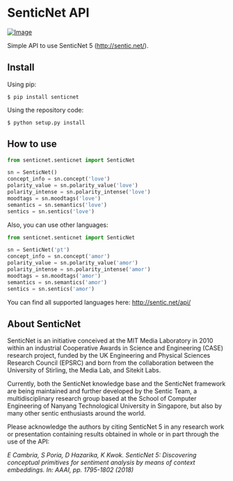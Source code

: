 # SenticNet API

[![Image](https://zenodo.org/badge/doi/10.5281/zenodo.9805.png "DOI") ](http://dx.doi.org/10.5281/zenodo.9805 "DOI")

Simple API to use SenticNet 5 (http://sentic.net/).


## Install

Using pip:

```
$ pip install senticnet
```

Using the repository code:

```
$ python setup.py install
```

## How to use

```python
from senticnet.senticnet import SenticNet

sn = SenticNet()
concept_info = sn.concept('love')
polarity_value = sn.polarity_value('love')
polarity_intense = sn.polarity_intense('love')
moodtags = sn.moodtags('love')
semantics = sn.semantics('love')
sentics = sn.sentics('love')
```

Also, you can use other languages:

```python
from senticnet.senticnet import SenticNet

sn = SenticNet('pt')
concept_info = sn.concept('amor')
polarity_value = sn.polarity_value('amor')
polarity_intense = sn.polarity_intense('amor')
moodtags = sn.moodtags('amor')
semantics = sn.semantics('amor')
sentics = sn.sentics('amor')
```

You can find all supported languages here: http://sentic.net/api/

## About SenticNet

SenticNet is an initiative conceived at the MIT Media Laboratory in 2010 within an industrial Cooperative Awards in Science and Engineering (CASE) research project, funded by the UK Engineering and Physical Sciences Research Council (EPSRC) and born from the collaboration between the University of Stirling, the Media Lab, and Sitekit Labs.

Currently, both the SenticNet knowledge base and the SenticNet framework are being maintained and further developed by the Sentic Team, a multidisciplinary research group based at the School of Computer Engineering of Nanyang Technological University in Singapore, but also by many other sentic enthusiasts around the world.

Please acknowledge the authors by citing SenticNet 5 in any research work or presentation containing results obtained in whole or in part through the use of the API:

*E Cambria, S Poria, D Hazarika, K Kwok. SenticNet 5: Discovering conceptual primitives for sentiment analysis by means of context embeddings. In: AAAI, pp. 1795-1802 (2018)*
